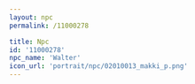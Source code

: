 ```yaml
---
layout: npc
permalink: /11000278

title: Npc
id: '11000278'
npc_name: 'Walter'
icon_url: 'portrait/npc/02010013_makki_p.png'
---
```


